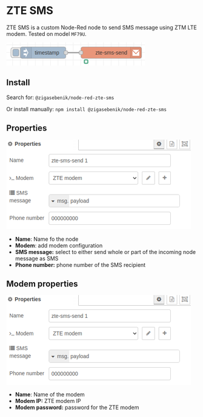 # ZTE SMS

ZTE SMS is a custom Node-Red node to send SMS message using ZTM LTE modem.
Tested on model `MF79U`.

![node-red-zte-sms](https://github.com/sebenik/node-red-zte-sms/blob/master/docs/images/zte-sms.png?raw=true)

## Install

Search for: `@zigasebenik/node-red-zte-sms`

Or install manually: `npm install @zigasebenik/node-red-zte-sms`

## Properties
![Node properties](https://github.com/sebenik/node-red-zte-sms/blob/master/docs/images/zte-sms-properties.png?raw=true)

- **Name**: Name fo the node
- **Modem**: add modem configuration
- **SMS message:** select to either send whole or part of the incoming node message as SMS
- **Phone number:** phone number of the SMS recipient 

## Modem properties
![Modem properties](https://github.com/sebenik/node-red-zte-sms/blob/master/docs/images/zte-sms-properties.png?raw=true)

- **Name**: Name of the modem
- **Modem IP:** ZTE modem IP
- **Modem password:** password for the ZTE modem
